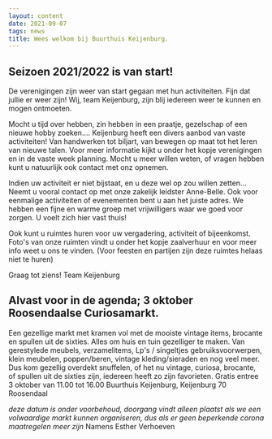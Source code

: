 ```yaml
---
layout: content
date: 2021-09-07
tags: news
title: Wees welkom bij Buurthuis Keijenburg.
---
```

## Seizoen 2021/2022 is van start!

De verenigingen zijn weer van start gegaan met hun activiteiten. Fijn dat jullie er weer zijn!
Wij, team Keijenburg, zijn blij iedereen weer te kunnen en mogen ontmoeten.

Mocht u tijd over hebben, zin hebben in een praatje, gezelschap of een nieuwe hobby zoeken....
Keijenburg heeft een divers aanbod van vaste activiteiten! Van handwerken tot biljart, van bewegen op maat tot het leren van nieuwe talen.
Voor meer informatie kijkt u onder het kopje verenigingen en in de vaste week planning.
Mocht u meer willen weten, of vragen hebben kunt u natuurlijk ook contact met onz opnemen.

Indien uw activiteit er niet bijstaat, en u deze wel op zou willen zetten... 
Neemt u vooral contact op met onze zakelijk leidster Anne-Belle.
Ook voor eenmalige activiteiten of evenementen bent u aan het juiste adres.
We hebben een fijne en warme groep met vrijwilligers waar we goed voor zorgen. U voelt zich hier vast thuis!

Ook kunt u ruimtes huren voor uw vergadering, activiteit of bijeenkomst.
Foto's van onze ruimten vindt u onder het kopje zaalverhuur en voor meer info weet u ons te vinden.
(Voor feesten en partijen zijn deze ruimtes helaas niet te huren)

Graag tot ziens!
Team Keijenburg


## Alvast voor in de agenda; 3 oktober Roosendaalse Curiosamarkt.
Een gezellige markt met kramen vol met de mooiste vintage items, brocante en spullen uit de sixties. Alles om huis en tuin gezelliger te maken. Van gerestylede meubels, verzamelitems, Lp's / singeltjes
gebruiksvoorwerpen, klein meubelen, poppen/beren, vintage kleding/sieraden en nog veel meer. Dus kom gezellig overdekt snuffelen, of het nu vintage, curiosa, brocante, of spullen uit de sixties zijn, iedereen heeft zo zijn favorieten. Gratis entree 3 oktober van 11.00 tot 16.00 Buurthuis Keijenburg, Keijenburg 70 Roosendaal

*deze datum is onder voorbehoud, doorgang vindt alleen plaatst als we een volwaardige markt kunnen organiseren, dus als er geen beperkende corona maatregelen meer zijn*
Namens Esther Verhoeven  
